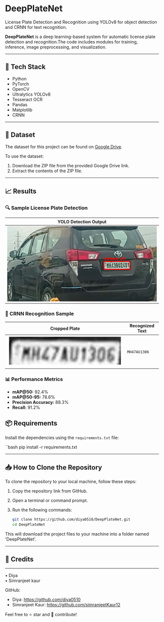 
# DeepPlateNet
License Plate Detection and Recognition using YOLOv8 for object detection and CRNN for text recognition.

**DeepPlateNet** is a deep learning-based system for automatic license plate detection and recognition.The code includes modules for training, inference, image preprocessing, and visualization.

---

## 🚀 Tech Stack

- Python
- PyTorch
- OpenCV
- Ultralytics YOLOv8
- Tesseract OCR
- Pandas
- Matplotlib
- CRNN
---

## 📂 Dataset

The dataset for this project can be found on [Google Drive](https://drive.google.com/file/d/1EPJUq4_MQOd4-R-9cyzyfE_pE1lhKdjg/view?usp=sharing).

To use the dataset:

1. Download the ZIP file from the provided Google Drive link.
2. Extract the contents of the ZIP file.

---
## 📈 Results

### 🔍 Sample License Plate Detection

| YOLO Detection Output |
|-------------------------|
|![output](results/output1.png) |

### 🔡 CRNN Recognition Sample

| Cropped Plate | Recognized Text |
|---------------|-----------------|
| ![plate](results/plate1.png) | `MH47AU1306` |


### 📊 Performance Metrics

- **mAP@50:** 92.4%  
- **mAP@50-95:** 78.6%  
- **Precision Accuracy:** 88.3%
- **Recall:** 91.2%

## 📦 Requirements

Install the dependencies using the `requirements.txt` file:

``bash
pip install -r requirements.txt

---

## 📥 How to Clone the Repository

To clone the repository to your local machine, follow these steps:

1. Copy the repository link from GitHub.
2. Open a terminal or command prompt.
3. Run the following commands:

   ```bash
   git clone https://github.com/diya0510/DeepPlateNet.git
   cd DeepPlateNet

This will download the project files to your machine into a folder named 'DeepPlateNet'.

---
## 🙌 Credits
---------

• Diya   
• Simranjeet kaur 

GitHub:
- Diya: https://github.com/diya0510
- Simranjeet Kaur: https://github.com/simranjeetKaur12

Feel free to ⭐ star and 🤝 contribute!
